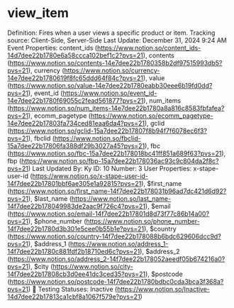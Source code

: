 # view_item

Definition: Fires when a user views a specific product or item.
Tracking source: Client-Side, Server-Side
Last Update: December 31, 2024 9:24 AM
Event Properties: content_ids (https://www.notion.so/content_ids-14d7dee22b1780e6a58ccca102bef1c2?pvs=21), contents (https://www.notion.so/contents-14e7dee22b1780358b2df97515993db5?pvs=21), currency (https://www.notion.so/currency-14e7dee22b1780619f8fc65ddd64f84c?pvs=21), value (https://www.notion.so/value-14e7dee22b1780eabb30eee6b19fd0dd?pvs=21), event_id (https://www.notion.so/event_id-14e7dee22b1780f69055c2fead561877?pvs=21), num_items (https://www.notion.so/num_items-14e7dee22b1780a8a816c8583fbfafea?pvs=21), ecomm_pagetype (https://www.notion.so/ecomm_pagetype-14e7dee22b17803fa734ced81eaa6da4?pvs=21), gclid (https://www.notion.so/gclid-15a7dee22b17807f8b94f7f6078ec6f3?pvs=21), fbclid (https://www.notion.so/fbclid-15a7dee22b17806fa388df29b3027a45?pvs=21), fbc (https://www.notion.so/fbc-15a7dee22b178018bc41ff851a689f63?pvs=21), fbp (https://www.notion.so/fbp-15a7dee22b178036ac93c9c804da2f8c?pvs=21)
Last Updated By: Ky 
ID: 10
Number: 3
User Properties: x-stape-user-id (https://www.notion.so/x-stape-user-id-14f7dee22b17801bbf6ae305e1a92815?pvs=21), $first_name (https://www.notion.so/first_name-14f7dee22b178031b96ad7dc421d6d92?pvs=21), $last_name (https://www.notion.so/last_name-14f7dee22b178049983de2aac9f726c4?pvs=21), $email (https://www.notion.so/email-14f7dee22b17801d8d73f77c86b14a00?pvs=21), $phone_number (https://www.notion.so/phone_number-14f7dee22b1780d3b301e5cee0b55b1e?pvs=21), $country (https://www.notion.so/country-14f7dee22b178088b6bdc629606dcc9d?pvs=21), $address_1 (https://www.notion.so/address_1-14f7dee22b1780c881fdf2b18710ed6c?pvs=21), $address_2 (https://www.notion.so/address_2-14f7dee22b178052aeedf05b674216a0?pvs=21), $city (https://www.notion.so/city-14f7dee22b17808cb3d0ee41dc3ced35?pvs=21), $postcode (https://www.notion.so/postcode-14f7dee22b1780bdbc0cda3bca3f368a?pvs=21)
🚥 Testing Statuses: Inactive (https://www.notion.so/Inactive-14d7dee22b17813ca1cbf8a1067f579e?pvs=21)
